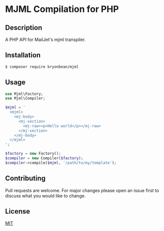 # MJML Compilation for PHP

## Description

A PHP API for MailJet's mjml transpiler.

## Installation

```bash
$ composer require bryonbean/mjml
```

## Usage
```php
use Mjml\Factory;
use Mjml\Compiler;

$mjml = '
  <mjml>
    <mj-body>
      <mj-section>
        <mj-raw><p>Hello world</p></mj-raw>
      </mj-section>
    </mj-body>
  </mjml>
';

$factory = new Factory();
$compiler = new Compiler($factory);
$compiler->compile($mjml, '/path/to/my/template');
```

## Contributing

Pull requests are welcome. For major changes please open an issue first to discuss what you would like to change.

## License

[MIT](https://choosealicense.com/licenses/mit/)
